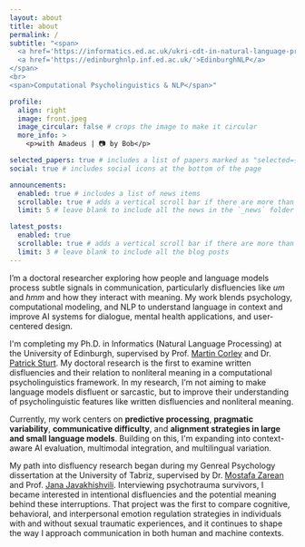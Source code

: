```yaml
---
layout: about
title: about
permalink: /
subtitle: "<span>
  <a href='https://informatics.ed.ac.uk/ukri-cdt-in-natural-language-processing'>UKRI CDT in NLP</a> | 
  <a href='https://edinburghnlp.inf.ed.ac.uk/'>EdinburghNLP</a>
</span>
<br>
<span>Computational Psycholinguistics & NLP</span>"

profile:
  align: right
  image: front.jpeg
  image_circular: false # crops the image to make it circular
  more_info: >
    <p>with Amadeus | 📷 by Bob</p>

selected_papers: true # includes a list of papers marked as "selected={true}"
social: true # includes social icons at the bottom of the page

announcements:
  enabled: true # includes a list of news items
  scrollable: true # adds a vertical scroll bar if there are more than 3 news items
  limit: 5 # leave blank to include all the news in the `_news` folder

latest_posts:
  enabled: true
  scrollable: true # adds a vertical scroll bar if there are more than 3 new posts items
  limit: 3 # leave blank to include all the blog posts
---
```


I’m a doctoral researcher exploring how people and language models process subtle signals in communication, particularly disfluencies like *um* and *hmm* and how they interact with meaning. My work blends psychology, computational modeling, and NLP to understand language in context and improve AI systems for dialogue, mental health applications, and user-centered design.

I'm completing my Ph.D. in Informatics (Natural Language Processing) at the University of Edinburgh, supervised by Prof. [Martin Corley](https://martincorley.org/) and Dr. [Patrick Sturt](https://scholar.google.co.uk/citations?user=tINgWG4AAAAJ&hl=en). My doctoral research is the first to examine written disfluencies and their relation to nonliteral meaning in a computational psycholinguistics framework. In my research, I’m not aiming to make language models disfluent or sarcastic, but to improve their understanding of psycholinguistic features like written disfluencies and nonliteral meaning.

Currently, my work centers on **predictive processing**, **pragmatic variability**, **communicative difficulty**, and **alignment strategies in large and small language models**. Building on this, I'm expanding into context-aware AI evaluation, multimodal integration, and multilingual variation.

My path into disfluency research began during my Genreal Psychology dissertation at the University of Tabriz, supervised by Dr. [Mostafa Zarean](https://scholar.google.com/citations?user=F1SRyf8AAAAJ&hl=en) and Prof. [Jana Javakhishvili](https://scholar.google.com/citations?user=VkFUS-wAAAAJ&hl=en). Interviewing psychotrauma survivors, I became interested in intentional disfluencies and the potential meaning behind these interruptions. That project was the first to compare cognitive, behavioral, and interpersonal emotion regulation strategies in individuals with and without sexual traumatic experiences, and it continues to shape the way I approach communication in both human and machine contexts.
